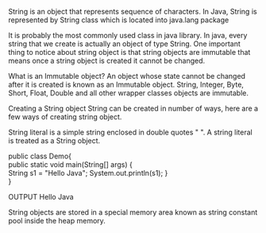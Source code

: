 String is an object that represents sequence of characters. In Java, String is represented by String class which is located into java.lang package

It is probably the most commonly used class in java library. In java, every string that we create is actually an object of type String. 
One important thing to notice about string object is that string objects are immutable that means once a string object is created it cannot be changed.

What is an Immutable object?
An object whose state cannot be changed after it is created is known as an Immutable object. 
String, Integer, Byte, Short, Float, Double and all other wrapper classes objects are immutable.

Creating a String object
String can be created in number of ways, here are a few ways of creating string object.

String literal is a simple string enclosed in double quotes " ". A string literal is treated as a String object.

public class Demo{    
    public static void main(String[] args) {  
    	String s1 = "Hello Java";
    	System.out.println(s1);
    }  
} 

OUTPUT
Hello Java

String objects are stored in a special memory area known as string constant pool inside the heap memory.
